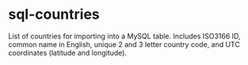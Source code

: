 # sql-countries
List of countries for importing into a MySQL table. Includes ISO3166 ID, common name in English, unique 2 and 3 letter country code, and UTC coordinates (latitude and longitude).

